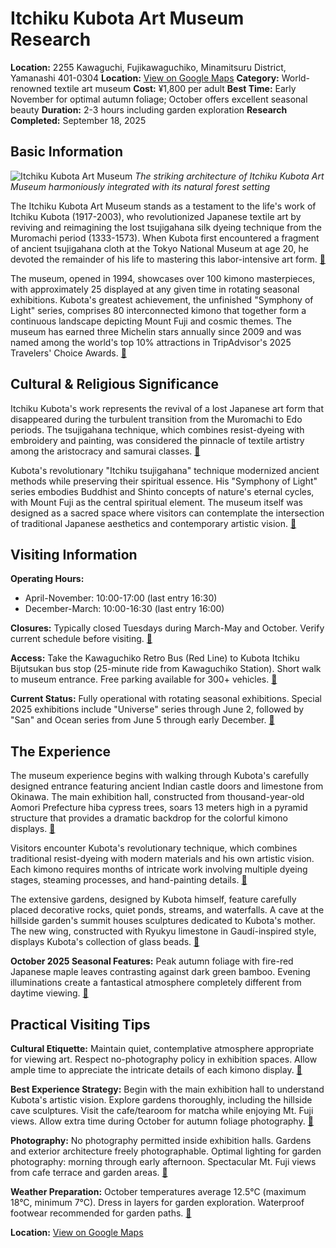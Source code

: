 # Itchiku Kubota Art Museum Research

**Location:** 2255 Kawaguchi, Fujikawaguchiko, Minamitsuru District, Yamanashi 401-0304
**Location:** [View on Google Maps](https://maps.google.com/maps?q=35.5273023,138.7598343)
**Category:** World-renowned textile art museum
**Cost:** ¥1,800 per adult
**Best Time:** Early November for optimal autumn foliage; October offers excellent seasonal beauty
**Duration:** 2-3 hours including garden exploration
**Research Completed:** September 18, 2025

## Basic Information

![Itchiku Kubota Art Museum](https://res.cloudinary.com/jnto/image/upload/v1/media/filer_public/d1/21/d1219b4d-ba96-48cc-8031-27ca2b68c82a/20151023_itchiku_kubota_art_museum_j0056_02_i47qnx)
*The striking architecture of Itchiku Kubota Art Museum harmoniously integrated with its natural forest setting*

The Itchiku Kubota Art Museum stands as a testament to the life's work of Itchiku Kubota (1917-2003), who revolutionized Japanese textile art by reviving and reimagining the lost tsujigahana silk dyeing technique from the Muromachi period (1333-1573). When Kubota first encountered a fragment of ancient tsujigahana cloth at the Tokyo National Museum at age 20, he devoted the remainder of his life to mastering this labor-intensive art form. [🔗](https://www.japan.travel/en/spot/1331/)

The museum, opened in 1994, showcases over 100 kimono masterpieces, with approximately 25 displayed at any given time in rotating seasonal exhibitions. Kubota's greatest achievement, the unfinished "Symphony of Light" series, comprises 80 interconnected kimono that together form a continuous landscape depicting Mount Fuji and cosmic themes. The museum has earned three Michelin stars annually since 2009 and was named among the world's top 10% attractions in TripAdvisor's 2025 Travelers' Choice Awards. [🔗](https://thekubotacollection.com/museum)

## Cultural & Religious Significance

Itchiku Kubota's work represents the revival of a lost Japanese art form that disappeared during the turbulent transition from the Muromachi to Edo periods. The tsujigahana technique, which combines resist-dyeing with embroidery and painting, was considered the pinnacle of textile artistry among the aristocracy and samurai classes. [🔗](https://en.wikipedia.org/wiki/Itchiku_Kubota)

Kubota's revolutionary "Itchiku tsujigahana" technique modernized ancient methods while preserving their spiritual essence. His "Symphony of Light" series embodies Buddhist and Shinto concepts of nature's eternal cycles, with Mount Fuji as the central spiritual element. The museum itself was designed as a sacred space where visitors can contemplate the intersection of traditional Japanese aesthetics and contemporary artistic vision. [🔗](https://www.smithsonianmag.com/arts-culture/itchiku-kubotas-fascination-with-an-ancient-textile-art-1-37667512/)

## Visiting Information

**Operating Hours:**
- April-November: 10:00-17:00 (last entry 16:30)
- December-March: 10:00-16:30 (last entry 16:00)

**Closures:** Typically closed Tuesdays during March-May and October. Verify current schedule before visiting. [🔗](https://www.japan-guide.com/e/e6912.html)

**Access:** Take the Kawaguchiko Retro Bus (Red Line) to Kubota Itchiku Bijutsukan bus stop (25-minute ride from Kawaguchiko Station). Short walk to museum entrance. Free parking available for 300+ vehicles. [🔗](https://www.itchiku-museum.com/)

**Current Status:** Fully operational with rotating seasonal exhibitions. Special 2025 exhibitions include "Universe" series through June 2, followed by "San" and Ocean series from June 5 through early December. [🔗](https://www.itchiku-museum.com/)

## The Experience

The museum experience begins with walking through Kubota's carefully designed entrance featuring ancient Indian castle doors and limestone from Okinawa. The main exhibition hall, constructed from thousand-year-old Aomori Prefecture hiba cypress trees, soars 13 meters high in a pyramid structure that provides a dramatic backdrop for the colorful kimono displays. [🔗](https://thekubotacollection.com/museum)

Visitors encounter Kubota's revolutionary technique, which combines traditional resist-dyeing with modern materials and his own artistic vision. Each kimono requires months of intricate work involving multiple dyeing stages, steaming processes, and hand-painting details. [🔗](https://thekubotacollection.com/blogs/kubotas-creative-process-itchiku-tsujigahana)

The extensive gardens, designed by Kubota himself, feature carefully placed decorative rocks, quiet ponds, streams, and waterfalls. A cave at the hillside garden's summit houses sculptures dedicated to Kubota's mother. The new wing, constructed with Ryukyu limestone in Gaudí-inspired style, displays Kubota's collection of glass beads. [🔗](https://www.japan-guide.com/e/e6912.html)

**October 2025 Seasonal Features:** Peak autumn foliage with fire-red Japanese maple leaves contrasting against dark green bamboo. Evening illuminations create a fantastical atmosphere completely different from daytime viewing. [🔗](https://matcha-jp.com/en/12948)

## Practical Visiting Tips

**Cultural Etiquette:** Maintain quiet, contemplative atmosphere appropriate for viewing art. Respect no-photography policy in exhibition spaces. Allow ample time to appreciate the intricate details of each kimono display. [🔗](https://www.tripadvisor.com/Attraction_Review-g1165976-d1768660-Reviews-Itchiku_Kubota_Art_Museum-Fujikawaguchiko_machi_Minamitsuru_gun_Yamanashi_Prefec.html)

**Best Experience Strategy:** Begin with the main exhibition hall to understand Kubota's artistic vision. Explore gardens thoroughly, including the hillside cave sculptures. Visit the cafe/tearoom for matcha while enjoying Mt. Fuji views. Allow extra time during October for autumn foliage photography. [🔗](https://www.japan.travel/en/spot/1331/)

**Photography:** No photography permitted inside exhibition halls. Gardens and exterior architecture freely photographable. Optimal lighting for garden photography: morning through early afternoon. Spectacular Mt. Fuji views from cafe terrace and garden areas. [🔗](https://mynihonblog.com/2020/05/23/japan-2019-day-21/)

**Weather Preparation:** October temperatures average 12.5°C (maximum 18°C, minimum 7°C). Dress in layers for garden exploration. Waterproof footwear recommended for garden paths. [🔗](https://matcha-jp.com/en/12948)

**Location:** [View on Google Maps](https://www.google.com/maps/place/Kubota+Itchiku+Art+Museum/@35.525391,138.7616946,17z/data=!4m6!3m5!1s0x60195e54ac1214a9:0xa7d57c3639eb60dc!8m2!3d35.527324!4d138.7598324!16s%2Fg%2F1tg8jsnh)
